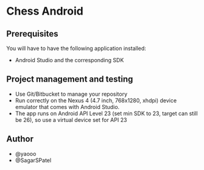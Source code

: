# Chess Android

## Prerequisites
You will have to have the following application installed:

* Android Studio and the corresponding SDK

## Project management and testing
* Use Git/Bitbucket to manage your repository
* Run correctly on the Nexus 4 (4.7 inch, 768x1280, xhdpi) device emulator that comes with Android Studio. 
* The app runs on Android API Level 23 (set min SDK to 23, target can still be 26), so use a virtual device set for API 23

## Author
* @yaooo
* @SagarSPatel
